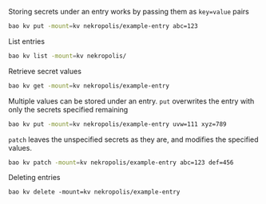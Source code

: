 
Storing secrets under an entry works by passing them as `key=value` pairs
```bash
bao kv put -mount=kv nekropolis/example-entry abc=123
```

List entries
```bash
bao kv list -mount=kv nekropolis/
```

Retrieve secret values
```bash
bao kv get -mount=kv nekropolis/example-entry
```

Multiple values can be stored under an entry. `put` overwrites  the entry with only the secrets specified remaining

```bash
bao kv put -mount=kv nekropolis/example-entry uvw=111 xyz=789
```


`patch` leaves the unspecified secrets as they are, and modifies the specified values.

```bash
bao kv patch -mount=kv nekropolis/example-entry abc=123 def=456
```

Deleting entries
```
bao kv delete -mount=kv nekropolis/example-entry
```
